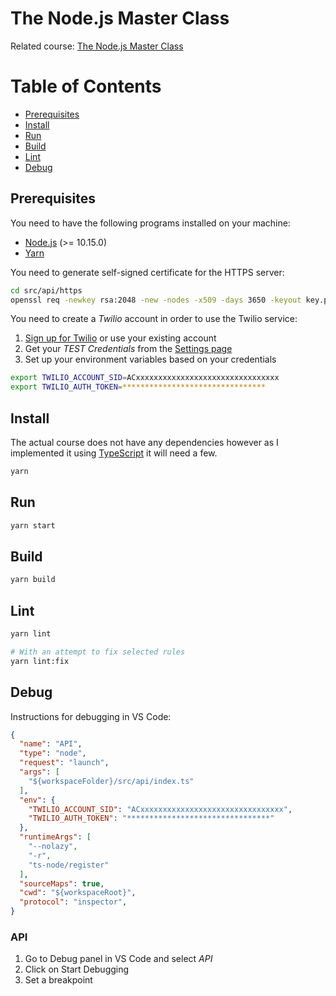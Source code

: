 # The Node.js Master Class

Related course: [The Node.js Master Class](https://pirple.thinkific.com/courses/the-nodejs-master-class)

Table of Contents
=================

* [Prerequisites](#prerequisites)
* [Install](#install)
* [Run](#run)
* [Build](#build)
* [Lint](#lint)
* [Debug](#debug)

## Prerequisites

You need to have the following programs installed on your machine:
- [Node.js](https://nodejs.org/) (>= 10.15.0)
- [Yarn](https://yarnpkg.com/)

You need to generate self-signed certificate for the HTTPS server:

```sh
cd src/api/https
openssl req -newkey rsa:2048 -new -nodes -x509 -days 3650 -keyout key.pem -out cert.pem
```

You need to create a _Twilio_ account in order to use the Twilio service:

1. [Sign up for Twilio](https://www.twilio.com/try-twilio) or use your existing account
2. Get your _TEST Credentials_ from the [Settings page](https://www.twilio.com/console/project/settings)
3. Set up your environment variables based on your credentials

```sh                                                                   
export TWILIO_ACCOUNT_SID=ACxxxxxxxxxxxxxxxxxxxxxxxxxxxxxxxx
export TWILIO_AUTH_TOKEN=********************************
```

## Install

The actual course does not have any dependencies however as I implemented it using [TypeScript](https://www.typescriptlang.org/) it will need a few.

```sh
yarn
```

## Run

```sh
yarn start
```

## Build

```sh
yarn build
```

## Lint

```sh
yarn lint

# With an attempt to fix selected rules
yarn lint:fix
```

## Debug

Instructions for debugging in VS Code:

```json
{
  "name": "API",
  "type": "node",
  "request": "launch",
  "args": [
    "${workspaceFolder}/src/api/index.ts"
  ],
  "env": {
    "TWILIO_ACCOUNT_SID": "ACxxxxxxxxxxxxxxxxxxxxxxxxxxxxxxxx",
    "TWILIO_AUTH_TOKEN": "********************************"
  },
  "runtimeArgs": [
    "--nolazy",
    "-r",
    "ts-node/register"
  ],
  "sourceMaps": true,
  "cwd": "${workspaceRoot}",
  "protocol": "inspector",
}
```

### API

1. Go to Debug panel in VS Code and select _API_
2. Click on Start Debugging
3. Set a breakpoint